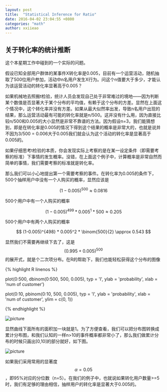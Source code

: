```yaml
---
layout: post
title:  "Statistical Inference for Ratio"
date: 2016-04-02 23:04:55 +0800
categories: "math"
author: xxiieao
---
```


## 关于转化率的统计推断

这个本星期工作中碰到的一个实际的问题。

假设已知全部用户群体的某事件X转化率是0.005，目前有一个运营活动，随机抽取了500位用户参加，活动中n名用户发生X行为。问这个n值要大于多少，才能认为该运营活动的转化率显著高于0.005？

如果机械地去照搬t检验，统计人员会发现自己处于非常难过的境地——因为判断某个数值是否显著大于某个分布的平均值，有赖于这个分布的方差。显然在上面这个情况中，这个转化率并没有方差。如果从最大似然率出发，导致n名用户出现的结果，那么运营活动最有可能的转化率就是n/500。这并没有什么用，因为直接比较n/500和0.005的大小显然是非常不靠谱的方法。因为假设n=3，我们能猜想到，即是在转化率是0.005的情况下得到这个结果的概率是非常大的，也就是说并不因为3/500 = 0.006大于0.005我们就会认为这个活动的转化率是显著高于0.005的。

如果仔细思考t检验的本质，你会发现实际上考察的是在某一设定条件（即需要考察的标准）下事情的发生概率。没错，在上面这个例子中，计算概率是非常自然而简单的事情，我们需要考察的标准就是转化率。

那么我们可以小心地提出第一个需要考察的事件。在转化率为0.005的条件下，500个抽样用户中没有一个人购买的概率，显然应该是

$$ (1-0.005)^{500} \approx 0.0816 $$

500个用户中有一个人购买的概率

$$ (1-0.005)^{499} * 0.005^1 * 500 \approx 0.205 $$

500个用户中有两个人购买的概率

$$ (1-0.005)^{498} * 0.005^2 * \binom{500}{2} \approx 0.543 $$

显然我们不需要再继续下去了，这是$$ (0.995 + 0.005)^{500} $$的展开式，就是个二次项分布。在R的帮助下，我们也能轻松获得这个分布的图像

{% highlight R linenos %}

plot(0:500, dbinom(0:500, 500, 0.005), typ = 'l', ylab = 'probability', xlab = 'num of customer')

plot(0:10, pbinom(0:10, 500, 0.005), typ = 'l', ylab = 'probability', xlab = 'num of customer', ylim = c(0, 1))

{% endhighlight %}

![picture](http://ww3.sinaimg.cn/mw690/6daafd01gw1f2itor4bq1j20dc0dcglq.jpg)

显然曲线下面所有的面积加一块就是1。为了方便查看，我们可以把分布图转换成累计分布图，和我们认知的一样n>10的事件概率都非常小了，那么我们做累计分布的时候只画出[0,10]的部分就好，如下图。

![picture](http://ww1.sinaimg.cn/mw690/6daafd01gw1f2itoqy3xxj20dc0dc74f.jpg)

如果我们采用常用的显著度$$\alpha = 0.05$$，即95%对应的分位数（n=5）。在我们的例子中，也就说如果转化用户数量>=5时，我们有足够的理由相信，抽样用户的转化率是显著大于0.005的。
